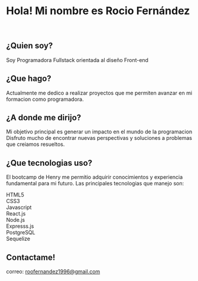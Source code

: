 <H1><b>Hola! Mi nombre es Rocio Fernández</b></H1>

<br><H2><b>¿Quien soy? </b></H2>
Soy Programadora Fullstack orientada al diseño Front-end 

<H2><b>¿Que hago?</b></H2>
Actualmente me dedico a realizar proyectos que me permiten avanzar en mi formacion como programadora. 

<H2><b>¿A donde me dirijo?</b></H2>
Mi objetivo principal es generar un impacto en el mundo de la programacion
<br>Disfruto mucho de encontrar nuevas perspectivas y soluciones a problemas que creiamos resueltos.

<H2><b>¿Que tecnologias uso?</b></H2>
El bootcamp de Henry me permitio adquirir conocimientos y experiencia fundamental para mi futuro. Las principales tecnologias que manejo son:

HTML5
<br>CSS3
<br>Javascript
<br>React.js
<br>Node.js
<br>Expresss.js
<br>PostgreSQL
<br>Sequelize<br>

<H2><b>Contactame!</b></H2>

correo: roofernandez1996@gmail.com
